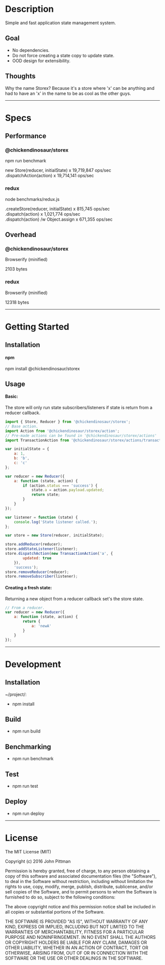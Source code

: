 # Description  

Simple and fast application state management system.

## Goal

- No dependencies.
- Do not force creating a state copy to update state.
- OOD design for extensibility.

## Thoughts

Why the name Storex? Because it's a store where 'x' can be anything and had to have an 'x' in the name to be as cool as the other guys.

---  

# Specs  

## Performance  

### @chickendinosaur/storex

npm run benchmark  

new Store(reducer, initialState) x 19,719,847 ops/sec  
.dispatchAction(action) x 19,714,141 ops/sec  

### redux

node benchmarks/redux.js  

.createStore(reducer, initialState) x 815,745 ops/sec  
.dispatch(action) x 1,021,774 ops/sec  
.dispatch(action) /w Object.assign x 671,355 ops/sec  

## Overhead  

### @chickendinosaur/storex

Browserify (minified)  

2103 bytes  

### redux

Browserify (minified)  

12318 bytes  

---  

# Getting Started  

## Installation

#### npm  

npm install @chickendinosaur/storex

## Usage

#### Basic:

The store will only run state subscribers/listeners if state is return from a
reducer callback.

```javascript
import { Store, Reducer } from '@chickendinosaur/storex';
// Base action.
import Action from '@chickendinosaur/storex/action';
// Pre-made actions can be found in '@chickendinosaur/storex/actions'
import TransactionAction from '@chickendinosaur/storex/actions/transaction';

var initialState = {
	a: 1,
	b: 'b',
	c: 'c'
};

var reducer = new Reducer({
	a: function (state, action) {
		if (action.status === 'success') {
			state.a = action.payload.updated;
			return state;
		}
	}
});

var listener = function (state) {
	console.log('State listener called.');
};

var store = new Store(reducer, initialState);

store.addReducer(reducer);
store.addStateListener(listener);
store.dispatchAction(new TransactionAction('a', {
		updated: true
	}),
	'success');
store.removeReducer(reducer);
store.removeSubscriber(listener);
```

#### Creating a fresh state:

Returning a new object from a reducer callback set's the store state.

```javascript
// From a reducer.
var reducer = new Reducer({
	a: function (state, action) {
		return {
			a: 'newA'
		}
	}
});
```
---  

# Development  

## Installation  

~/project/:

* npm install

## Build  

* npm run build

## Benchmarking  

* npm run benchmark

## Test  

* npm run test

## Deploy

* npm run deploy

---  

# License  

The MIT License (MIT)

Copyright (c) 2016 John Pittman

Permission is hereby granted, free of charge, to any person obtaining a copy
of this software and associated documentation files (the "Software"), to deal
in the Software without restriction, including without limitation the rights
to use, copy, modify, merge, publish, distribute, sublicense, and/or sell
copies of the Software, and to permit persons to whom the Software is
furnished to do so, subject to the following conditions:

The above copyright notice and this permission notice shall be included in all
copies or substantial portions of the Software.

THE SOFTWARE IS PROVIDED "AS IS", WITHOUT WARRANTY OF ANY KIND, EXPRESS OR
IMPLIED, INCLUDING BUT NOT LIMITED TO THE WARRANTIES OF MERCHANTABILITY,
FITNESS FOR A PARTICULAR PURPOSE AND NONINFRINGEMENT. IN NO EVENT SHALL THE
AUTHORS OR COPYRIGHT HOLDERS BE LIABLE FOR ANY CLAIM, DAMAGES OR OTHER
LIABILITY, WHETHER IN AN ACTION OF CONTRACT, TORT OR OTHERWISE, ARISING FROM,
OUT OF OR IN CONNECTION WITH THE SOFTWARE OR THE USE OR OTHER DEALINGS IN THE
SOFTWARE.

